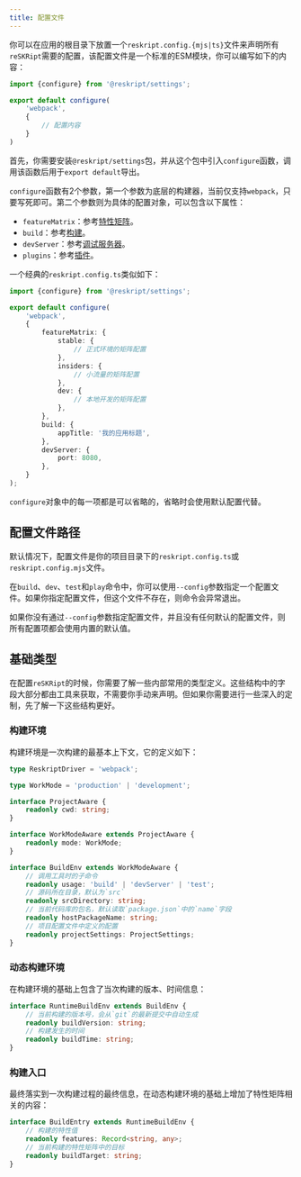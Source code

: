 ```yaml
---
title: 配置文件
---
```


你可以在应用的根目录下放置一个`reskript.config.{mjs|ts}`文件来声明所有`reSKRipt`需要的配置，该配置文件是一个标准的ESM模块，你可以编写如下的内容：

```ts
import {configure} from '@reskript/settings';

export default configure(
    'webpack',
    {
        // 配置内容
    }
)
```

首先，你需要安装`@reskript/settings`包，并从这个包中引入`configure`函数，调用该函数后用于`export default`导出。

`configure`函数有2个参数，第一个参数为底层的构建器，当前仅支持`webpack`，只要写死即可。第二个参数则为具体的配置对象，可以包含以下属性：

- `featureMatrix`：参考[特性矩阵](feature-matrix)。
- `build`：参考[构建](build)。
- `devServer`：参考[调试服务器](dev-server)。
- `plugins`：参考[插件](plugins)。

一个经典的`reskript.config.ts`类似如下：

```ts
import {configure} from '@reskript/settings';

export default configure(
    'webpack',
    {
        featureMatrix: {
            stable: {
                // 正式环境的矩阵配置
            },
            insiders: {
                // 小流量的矩阵配置
            },
            dev: {
                // 本地开发的矩阵配置
            },
        },
        build: {
            appTitle: '我的应用标题',
        },
        devServer: {
            port: 8080,
        },
    }
);
```

`configure`对象中的每一项都是可以省略的，省略时会使用默认配置代替。

## 配置文件路径

默认情况下，配置文件是你的项目目录下的`reskript.config.ts`或`reskript.config.mjs`文件。

在`build`、`dev`、`test`和`play`命令中，你可以使用`--config`参数指定一个配置文件。如果你指定配置文件，但这个文件不存在，则命令会异常退出。

如果你没有通过`--config`参数指定配置文件，并且没有任何默认的配置文件，则所有配置项都会使用内置的默认值。

## 基础类型

在配置`reSKRipt`的时候，你需要了解一些内部常用的类型定义。这些结构中的字段大部分都由工具来获取，不需要你手动来声明。但如果你需要进行一些深入的定制，先了解一下这些结构更好。

### 构建环境

构建环境是一次构建的最基本上下文，它的定义如下：

```ts
type ReskriptDriver = 'webpack';

type WorkMode = 'production' | 'development';

interface ProjectAware {
    readonly cwd: string;
}

interface WorkModeAware extends ProjectAware {
    readonly mode: WorkMode;
}

interface BuildEnv extends WorkModeAware {
    // 调用工具时的子命令
    readonly usage: 'build' | 'devServer' | 'test';
    // 源码所在目录，默认为`src`
    readonly srcDirectory: string;
    // 当前代码库的包名，默认读取`package.json`中的`name`字段
    readonly hostPackageName: string;
    // 项目配置文件中定义的配置
    readonly projectSettings: ProjectSettings;
}
```

### 动态构建环境

在构建环境的基础上包含了当次构建的版本、时间信息：

```ts
interface RuntimeBuildEnv extends BuildEnv {
    // 当前构建的版本号，会从`git`的最新提交中自动生成
    readonly buildVersion: string;
    // 构建发生的时间
    readonly buildTime: string;
}
```

### 构建入口

最终落实到一次构建过程的最终信息，在动态构建环境的基础上增加了特性矩阵相关的内容：

```ts
interface BuildEntry extends RuntimeBuildEnv {
    // 构建的特性值
    readonly features: Record<string, any>;
    // 当前构建的特性矩阵中的目标
    readonly buildTarget: string;
}
```
